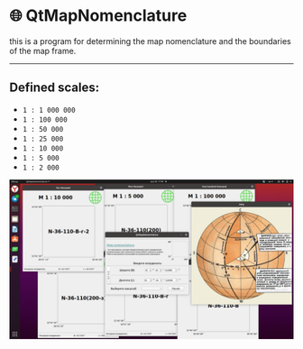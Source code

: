 # :globe_with_meridians: QtMapNomenclature 
   this is a program for determining the map nomenclature and the boundaries of the map frame.
   ____
  ## Defined scales:
  - `1 : 1 000 000`
  - `1 : 100 000`
  - `1 : 50 000`
  - `1 : 25 000`
  - `1 : 10 000`
  - `1 : 5 000`
  - `1 : 2 000`
 
  ![Alt-текст](https://github.com/AlSergachev/QtMapNomenclature/blob/master/Снимок%20экрана%20от%202021-04-28%2017-40-05.png?raw=true "Скрин")

